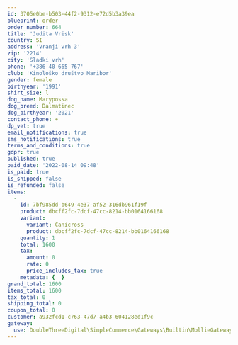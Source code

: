```yaml
---
id: 3705e0be-b503-44f2-9312-e72d5b3a39ea
blueprint: order
order_number: 664
title: 'Judita Vrisk'
country: SI
address: 'Vranji vrh 3'
zip: '2214'
city: 'Sladki vrh'
phone: '+386 40 665 767'
club: 'Kinološko društvo Maribor'
gender: female
birthyear: '1991'
shirt_size: l
dog_name: Marypossa
dog_breed: Dalmatinec
dog_birthyear: '2021'
contact_phone: +
dp_vet: true
email_notifications: true
sms_notifications: true
terms_and_conditions: true
gdpr: true
published: true
paid_date: '2022-08-14 09:48'
is_paid: true
is_shipped: false
is_refunded: false
items:
  -
    id: 7bf985dd-b649-4e37-af52-316db961f19f
    product: dbcff2fc-7dcf-47cc-8214-bb0164166168
    variant:
      variant: Canicross
      product: dbcff2fc-7dcf-47cc-8214-bb0164166168
    quantity: 1
    total: 1600
    tax:
      amount: 0
      rate: 0
      price_includes_tax: true
    metadata: {  }
grand_total: 1600
items_total: 1600
tax_total: 0
shipping_total: 0
coupon_total: 0
customer: a932fcd1-c763-47d7-a4b3-604128ed1f9c
gateway:
  use: DoubleThreeDigital\SimpleCommerce\Gateways\Builtin\MollieGateway
---
```


